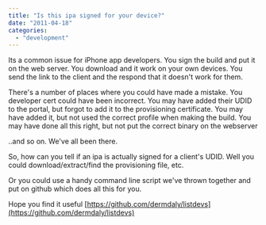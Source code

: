 ```yaml
---
title: "Is this ipa signed for your device?"
date: "2011-04-18"
categories: 
  - "development"
---
```


Its a common issue for iPhone app developers. You sign the build and put it on the web server. You download and it work on your own devices. You send the link to the client and the respond that it doesn't work for them.

There's a number of places where you could have made a mistake. You developer cert could have been incorrect. You may have added their UDID to the portal, but forgot to add it to the provisioning certificate. You may have added it, but not used the correct profile when making the build. You may have done all this right, but not put the correct binary on the webserver

..and so on. We've all been there.

So, how can you tell if an ipa is actually signed for a client's UDID. Well you could download/extract/find the provisioning file, etc.

Or you could use a handy command line script we've thrown together and put on github which does all this for you.

Hope you find it useful [https://github.com/dermdaly/listdevs](https://github.com/dermdaly/listdevs)
